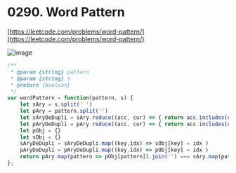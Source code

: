 # 0290. Word Pattern

[https://leetcode.com/problems/word-pattern/](https://leetcode.com/problems/word-pattern/)

![Image](https://i.imgur.com/HfjGVcd.png)

```javascript
/**
 * @param {string} pattern
 * @param {string} s
 * @return {boolean}
 */
var wordPattern = function(pattern, s) {
    let sAry = s.split(' ')
    let pAry = pattern.split('')
    let sAryDeDupli = sAry.reduce((acc, cur) => { return acc.includes(cur) ? acc : [...acc, cur];}, []);
    let pAryDeDupli = pAry.reduce((acc, cur) => { return acc.includes(cur) ? acc : [...acc, cur];}, []);
    let pObj = {}
    let sObj = {}
    sAryDeDupli = sAryDeDupli.map((key,idx) => sObj[key] = idx )
    pAryDeDupli = pAryDeDupli.map((key,idx) => pObj[key] = idx )
    return pAry.map(pattern => pObj[pattern]).join('') === sAry.map(pattern => sObj[pattern]).join('')
};
```
